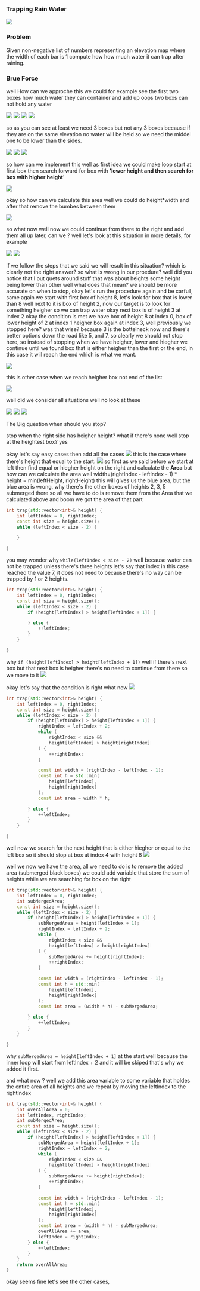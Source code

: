 ### Trapping Rain Water
![](./pics/intro.png)

### Problem
Given non-negative list of numbers representing an elevation map where the width of each bar is 1
compute how how much water it can trap after raining.

### Brue Force
well How can we approche this we could for example see the first two boxes how much water they can
container and add up oops two boxs can not hold any water

![](./pics/1.png)
![](./pics/2.png)
![](./pics/3.png)
![](./pics/4.png)

so as you can see at least we need 3 boxes but not any 3 boxes because if they are on the same elevation
no water will be held so we need the middel one to be lower than the sides.

![](./pics/5.png)
![](./pics/6.png)
![](./pics/7.png)

so how can we implement this well as first idea we could make loop start at first box then search forward
for box with **'lower height and then search for box with higher height'**

![](./pics/8.png)

okay so how can we calculate this area well we could do height*width and after that remove the bumbes
between them

![](./pics/9.png)

so what now well now we could continue from there to the right and add them all up later, can we ?
well let's look at this situation in more details, for example

![](./pics/10.png)
![](./pics/11.png)

if we follow the steps that we said we will result in this situation? which is clearly not the right
answer? so what is wrong in our proedure? well did you notice that I put quets around stuff that was
about heights some height being lower than other well what does that mean? we should be more accurate
on when to stop, okay let's run the procedure again and be carfull, same again we start with first
box of height 8, let's look for box that is lower than 8 well next to it is box of height 2, now our
target is to look for something heigher so we can trap water okay next box is of height 3 at index 2
okay the condition is met we have box of height 8 at index 0, box of lower height of 2 at index 1
heigher box again at index 3, well previously we stopped here? was that wise? because 3 is the bottelneck 
now and there's better options down the road like 5, and 7, so clearly we should not stop here, so instead
of stopping when we have heigher, lower and hiegher we continue until we found box that is either heigher
than the first or the end, in this case it will reach the end which is what we want.

![](./pics/12.png)

this is other case when we reach heigher box not end of the list

![](./pics/13.png)

well did we consider all situations well no look at these

![](./pics/14.png)
![](./pics/15.png)
![](./pics/16.png)

The Big question when should you stop?

stop when the right side has heigher height? what if there's none
well stop at the heightest box? yes

okay let's say easy cases then add all the cases
![](./pics/17.png)
this is the case where there's height that equal to the start.
![](./pics/18.png)
so first as we said before we start at left then find equal or hiegher height on the right and calculate the **Area** but
how can we calculate the area well width=(rightIndex - leftIndex - 1) * height = min(leftHeight, rightHeight) this will gives us the blue area, but the blue area is wrong, why
there's the other boxes of heights 2, 3, 5 submerged there
so all we have to do is remove them from the Area that we calculated above and boom we got the area of that part

```cpp
int trap(std::vector<int>& height) {
    int leftIndex = 0, rightIndex;
    const int size = height.size();
    while (leftIndex < size - 2) {

    }

}
```

you may wonder why ```while(leftIndex < size - 2)``` well because water can not be trapped unless there's three heights
let's say that index in this case reached the value 7, it does not need to because there's no way can be trapped by 1 or 2 heights.

```cpp
int trap(std::vector<int>& height) {
    int leftIndex = 0, rightIndex;
    const int size = height.size();
    while (leftIndex < size - 2) {
        if (height[leftIndex] > height[leftIndex + 1]) {

        } else {
            ++leftIndex;
        }
    }

}
```

why ```if (height[leftIndex] > height[leftIndex + 1])``` well if there's next box but that next box is heigher
there's no need to continue from there so we move to it
![](./pics/19.png)

okay let's say that the condition is right what now
![](./pics/20.png)

```cpp
int trap(std::vector<int>& height) {
    int leftIndex = 0, rightIndex;
    const int size = height.size();
    while (leftIndex < size - 2) {
        if (height[leftIndex] > height[leftIndex + 1]) {
            rightIndex = leftIndex + 2;
            while (
                rightIndex < size &&
                height[leftIndex] > height[rightIndex]
            ) {
                ++rightIndex;
            }

            const int width = (rightIndex - leftIndex - 1);
            const int h = std::min(
                height[leftIndex],
                height[rightIndex]
            );
            const int area = width * h;

        } else {
            ++leftIndex;
        }
    }

}
```

well now we search for the next height that is either hiegher or equal to the left box so it should stop at box at
index 4 with height 8
![](./pics/21.png)

well we now we have the area, all we need to do is to remove
the added area (submerged black boxes) we could add variable
that store the sum of heights while we are searching for box
on the right

```cpp
int trap(std::vector<int>& height) {
    int leftIndex = 0, rightIndex;
    int subMergedArea;
    const int size = height.size();
    while (leftIndex < size - 2) {
        if (height[leftIndex] > height[leftIndex + 1]) {
            subMergedArea = height[leftIndex + 1];
            rightIndex = leftIndex + 2;
            while (
                rightIndex < size &&
                height[leftIndex] > height[rightIndex]
            ) {
                subMergedArea += height[rightIndex];
                ++rightIndex;
            }

            const int width = (rightIndex - leftIndex - 1);
            const int h = std::min(
                height[leftIndex],
                height[rightIndex]
            );
            const int area = (width * h) - subMergedArea;

        } else {
            ++leftIndex;
        }
    }

}
```

why ```subMergedArea = height[leftIndex + 1]``` at the start well because the inner loop will start from leftIndex + 2 and
it will be skiped that's why we added it first.

and what now ? well we add this area variable to some variable that holdes the entire area of all heights and we
repeat by moving the leftIndex to the rightIndex


```cpp
int trap(std::vector<int>& height) {
    int overAllArea = 0;
    int leftIndex, rightIndex;
    int subMergedArea;
    const int size = height.size();
    while (leftIndex < size - 2) {
        if (height[leftIndex] > height[leftIndex + 1]) {
            subMergedArea = height[leftIndex + 1];
            rightIndex = leftIndex + 2;
            while (
                rightIndex < size &&
                height[leftIndex] > height[rightIndex]
            ) {
                subMergedArea += height[rightIndex];
                ++rightIndex;
            }

            const int width = (rightIndex - leftIndex - 1);
            const int h = std::min(
                height[leftIndex],
                height[rightIndex]
            );
            const int area = (width * h) - subMergedArea;
            overAllArea += area;
            leftIndex = rightIndex;
        } else {
            ++leftIndex;
        }
    }
    return overAllArea;
}
```

okay seems fine let's see the other cases, 
